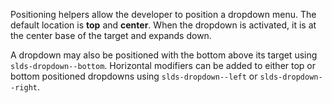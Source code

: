 Positioning helpers allow the developer to position a dropdown menu. The default location is **top** and **center**. When the dropdown is activated, it is at the center base of the target and expands down.

A dropdown may also be positioned with the bottom above its target using `slds-dropdown--bottom`. Horizontal modifiers can be added to either top or bottom positioned dropdowns using `slds-dropdown--left` or `slds-dropdown--right`.
